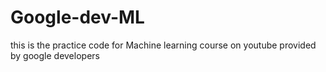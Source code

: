 # Google-dev-ML
this is the practice code for Machine learning course on youtube provided by google developers
